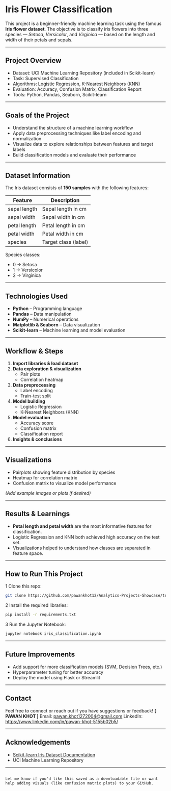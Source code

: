 
#  Iris Flower Classification

This project is a beginner-friendly machine learning task using the famous **Iris flower dataset**. The objective is to classify iris flowers into three species — *Setosa*, *Versicolor*, and *Virginica* — based on the length and width of their petals and sepals.

---

##  Project Overview

-  Dataset: UCI Machine Learning Repository (included in Scikit-learn)
-  Task: Supervised Classification
-  Algorithms: Logistic Regression, K-Nearest Neighbors (KNN)
-  Evaluation: Accuracy, Confusion Matrix, Classification Report
-  Tools: Python, Pandas, Seaborn, Scikit-learn

---

##  Goals of the Project

- Understand the structure of a machine learning workflow
- Apply data preprocessing techniques like label encoding and normalization
- Visualize data to explore relationships between features and target labels
- Build classification models and evaluate their performance

---

##  Dataset Information

The Iris dataset consists of **150 samples** with the following features:

| Feature         | Description           |
|----------------|-----------------------|
| sepal length   | Sepal length in cm    |
| sepal width    | Sepal width in cm     |
| petal length   | Petal length in cm    |
| petal width    | Petal width in cm     |
| species        | Target class (label)  |

Species classes:
- 0 → Setosa
- 1 → Versicolor
- 2 → Virginica

---

##  Technologies Used

- **Python** – Programming language
- **Pandas** – Data manipulation
- **NumPy** – Numerical operations
- **Matplotlib & Seaborn** – Data visualization
- **Scikit-learn** – Machine learning and model evaluation

---

##  Workflow & Steps

1. **Import libraries & load dataset**
2. **Data exploration & visualization**
   - Pair plots
   - Correlation heatmap
3. **Data preprocessing**
   - Label encoding
   - Train-test split
4. **Model building**
   - Logistic Regression
   - K-Nearest Neighbors (KNN)
5. **Model evaluation**
   - Accuracy score
   - Confusion matrix
   - Classification report
6. **Insights & conclusions**

---

##  Visualizations

- Pairplots showing feature distribution by species  
- Heatmap for correlation matrix  
- Confusion matrix to visualize model performance

*(Add example images or plots if desired)*

---

##  Results & Learnings

- **Petal length and petal width** are the most informative features for classification.
- Logistic Regression and KNN both achieved high accuracy on the test set.
- Visualizations helped to understand how classes are separated in feature space.

---

##  How to Run This Project


1 Clone this repo:
   ```bash
   git clone https://github.com/pawankhot12/Analytics-Projects-Showcase/tree/main/Iris_project
````


2 Install the required libraries:

   ```bash
   pip install -r requirements.txt
   ```

 3 Run the Jupyter Notebook:

   ```bash
   jupyter notebook iris_classification.ipynb
   ```

---



## Future Improvements

* Add support for more classification models (SVM, Decision Trees, etc.)
* Hyperparameter tuning for better accuracy
* Deploy the model using Flask or Streamlit

---

##  Contact

Feel free to connect or reach out if you have suggestions or feedback!
**\[ PAWAN KHOT ]**
 Email: pawan.khot1272004@gmail.com
 LinkedIn: https://www.linkedin.com/in/pawan-khot-5155b02b5/

---

##  Acknowledgements

* [Scikit-learn Iris Dataset Documentation](https://scikit-learn.org/stable/auto_examples/datasets/plot_iris_dataset.html)
* UCI Machine Learning Repository

---

```

Let me know if you'd like this saved as a downloadable file or want help adding visuals (like confusion matrix plots) to your GitHub.
```
